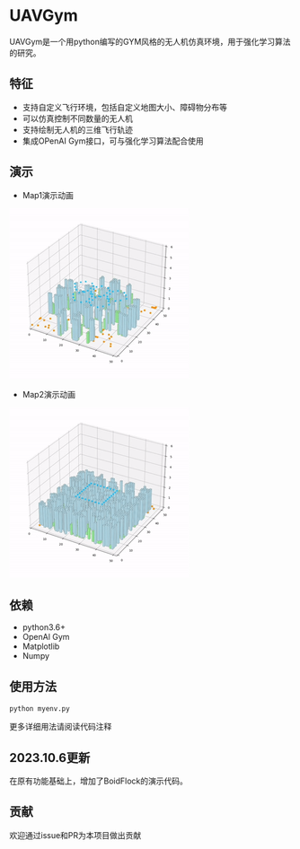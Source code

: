 # UAVGym
UAVGym是一个用python编写的GYM风格的无人机仿真环境，用于强化学习算法的研究。
## 特征
- 支持自定义飞行环境，包括自定义地图大小、障碍物分布等
- 可以仿真控制不同数量的无人机
- 支持绘制无人机的三维飞行轨迹
- 集成OPenAI Gym接口，可与强化学习算法配合使用
## 演示
- Map1演示动画

![](Map1.gif)

- Map2演示动画

![](Map2.gif)
## 依赖
- python3.6+
- OpenAl Gym
- Matplotlib
- Numpy
## 使用方法
```
python myenv.py
```
更多详细用法请阅读代码注释
## 2023.10.6更新
在原有功能基础上，增加了BoidFlock的演示代码。
## 贡献
欢迎通过issue和PR为本项目做出贡献
